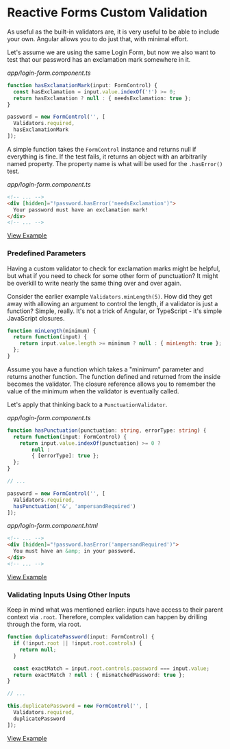 # Reactive Forms Custom Validation

As useful as the built-in validators are, it is very useful to be able to include your own.
Angular allows you to do just that, with minimal effort.

Let's assume we are using the same Login Form, but now we also want to test that our password has an exclamation mark somewhere in it.

_app/login-form.component.ts_
```typescript
function hasExclamationMark(input: FormControl) {
  const hasExclamation = input.value.indexOf('!') >= 0;
  return hasExclamation ? null : { needsExclamation: true };
}

password = new FormControl('', [
  Validators.required,
  hasExclamationMark
]);
```

A simple function takes the `FormControl` instance and returns null if everything is fine.
If the test fails, it returns an object with an arbitrarily named property.
The property name is what will be used for the `.hasError()` test.

_app/login-form.component.ts_
```html
<!-- ... -->
<div [hidden]="!password.hasError('needsExclamation')">
  Your password must have an exclamation mark!
</div>
<!-- ... -->
```
[View Example](https://plnkr.co/edit/obOPx9?p=preview)

### Predefined Parameters
Having a custom validator to check for exclamation marks might be helpful, but what if you need to check for some other form of punctuation?
It might be overkill to write nearly the same thing over and over again.

Consider the earlier example `Validators.minLength(5)`.
How did they get away with allowing an argument to control the length, if a validator is just a function?
Simple, really.
It's not a trick of Angular, or TypeScript - it's simple JavaScript closures.

```javascript
function minLength(minimum) {
  return function(input) {
    return input.value.length >= minimum ? null : { minLength: true };
  };
}
```

Assume you have a function which takes a "minimum" parameter and returns another function. The function defined and returned from the inside becomes the validator. The closure reference allows you to remember the value of the minimum when the validator is eventually called.

Let's apply that thinking back to a `PunctuationValidator`.

_app/login-form.component.ts_
```typescript
function hasPunctuation(punctuation: string, errorType: string) {
  return function(input: FormControl) {
    return input.value.indexOf(punctuation) >= 0 ?
        null :
        { [errorType]: true };
  };
}

// ...

password = new FormControl('', [
  Validators.required,
  hasPunctuation('&', 'ampersandRequired')
]);
```

_app/login-form.component.html_
```html
<!-- ... -->
<div [hidden]="!password.hasError('ampersandRequired')">
  You must have an &amp; in your password.
</div>
<!-- ... -->
```
[View Example](https://plnkr.co/edit/2NNy4Q?p=preview)


### Validating Inputs Using Other Inputs

Keep in mind what was mentioned earlier: inputs have access to their parent context via `.root`.
Therefore, complex validation can happen by drilling through the form, via root.

```typescript
function duplicatePassword(input: FormControl) {
  if (!input.root || !input.root.controls) {
    return null;
  }

  const exactMatch = input.root.controls.password === input.value;
  return exactMatch ? null : { mismatchedPassword: true };
}

// ...

this.duplicatePassword = new FormControl('', [
  Validators.required,
  duplicatePassword
]);
```
[View Example](https://plnkr.co/edit/wfZgPw?p=preview)
